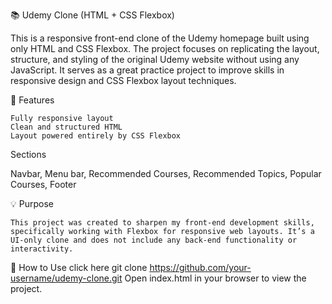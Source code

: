 📚 Udemy Clone (HTML + CSS Flexbox)

This is a responsive front-end clone of the Udemy homepage built using only HTML and CSS Flexbox. The project focuses on replicating the layout, structure, and styling of the original Udemy website without using any JavaScript. It serves as a great practice project to improve skills in responsive design and CSS Flexbox layout techniques.

🔧 Features

    Fully responsive layout
    Clean and structured HTML
    Layout powered entirely by CSS Flexbox

  Sections
  
  Navbar, Menu bar, Recommended Courses, Recommended Topics, Popular Courses, Footer
  
💡 Purpose

    This project was created to sharpen my front-end development skills, specifically working with Flexbox for responsive web layouts. It’s a UI-only clone and does not include any back-end functionality or interactivity.

🚀 How to Use
    click here
    git clone https://github.com/your-username/udemy-clone.git
    Open index.html in your browser to view the project.
